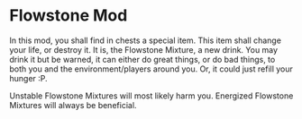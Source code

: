 Flowstone Mod
==============
In this mod, you shall find in chests a special item. 
This item shall change your life, or destroy it.
It is, the Flowstone Mixture, a new drink.
You may drink it but be warned, 
it can either do great things, or do bad things, 
to both you and the environment/players around you.
Or, it could just refill your hunger :P.

Unstable Flowstone Mixtures will most likely harm you.
Energized Flowstone Mixtures will always be beneficial.